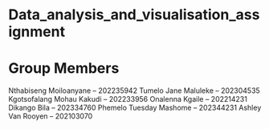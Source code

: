 # Data_analysis_and_visualisation_assignment

# Group Members
Nthabiseng Moiloanyane – 202235942
Tumelo Jane Maluleke – 202304535
Kgotsofalang Mohau Kakudi – 202233956
Onalenna Kgaile – 202214231 
Dikango Bila – 202334760
Phemelo Tuesday Mashome – 202344231
Ashley Van Rooyen – 202103070
